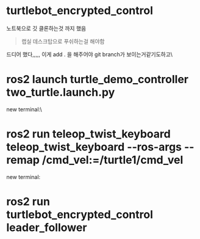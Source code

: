 # turtlebot_encrypted_control

노트북으로 깃 클론하는것 까지 했음
> 랩실 데스크탑으로 푸쉬하는걸 해야함

드디어 했다,,,,, 이게 add . 을 해주어야 git branch가 보이는거같기도하고\

# ros2 launch turtle_demo_controller two_turtle.launch.py

new terminal:\

# ros2 run teleop_twist_keyboard teleop_twist_keyboard --ros-args --remap /cmd_vel:=/turtle1/cmd_vel 

new terminal:
# ros2 run turtlebot_encrypted_control leader_follower

